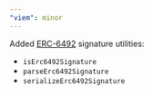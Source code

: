 ```yaml
---
"viem": minor
---
```


Added [ERC-6492](https://eips.ethereum.org/EIPS/eip-6492) signature utilities:

- `isErc6492Signature`
- `parseErc6492Signature`
- `serializeErc6492Signature`
